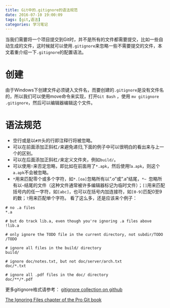 ```yaml
---
title: Git中的.gitignore的语法规范
date: 2016-07-10 19:00:09
tags: [git,语法]
categories: 学习笔记
---
```


当我们需要将一个项目提交到Git时，并不是所有的文件都需要提交，比如一些自动生成的文件，这时候就可以使用`.gitignore`来忽略一些不需要提交的文件，本文着重介绍一下`.gitignore`的配置语法。

# 创建 #

由于Windows下创建文件必须键入文件名，而要创建的`.gitignore`是没有文件名的，所以我们可以使用move命令来实现，打开`Git Bash` ，使用 `mv gitignore .gitignore`，然后可以编辑器编辑这个文件。

<!--more-->

# 语法规范 #

- 空行或是以`#开`头的行即注释行将被忽略。
- 可以在前面添加正斜杠`/`来避免递归,下面的例子中可以很明白的看出来与上一个的区别。
- 可以在后面添加正斜杠`/`来定义文件夹，例如`build/`。
- 可以使用`!`来否定忽略，即比如在前面用了`*.apk`，然后使用!`a.apk`，则这个`a.apk`不会被忽略。
- `*`用来匹配零个或多个字符，如`*.[oa]`忽略所有以”.o”或”.a”结尾，`*~ `忽略所有以`~`结尾的文件（这种文件通常被许多编辑器标记为临时文件）；`[]`用来匹配括号内的任一字符，如`[abc]`，也可以在括号内加连接符，如`[0-9]`匹配0至9的数；`?`用来匹配单个字符。
看了这么多，还是应该来个例子：


```
# no .a files
*.a

# but do track lib.a, even though you're ignoring .a files above
!lib.a

# only ignore the TODO file in the current directory, not subdir/TODO
/TODO

# ignore all files in the build/ directory
build/

# ignore doc/notes.txt, but not doc/server/arch.txt
doc/*.txt

# ignore all .pdf files in the doc/ directory
doc/**/*.pdf
```

更多gitignore格式请参考：
[gitignore collection on github](https://github.com/github/gitignore "gitignore collection on github")

[The Ignoring Files chapter of the Pro Git book](https://git-scm.com/book/en/v2/Git-Basics-Recording-Changes-to-the-Repository#Ignoring-Files "The Ignoring Files chapter of the Pro Git book")
